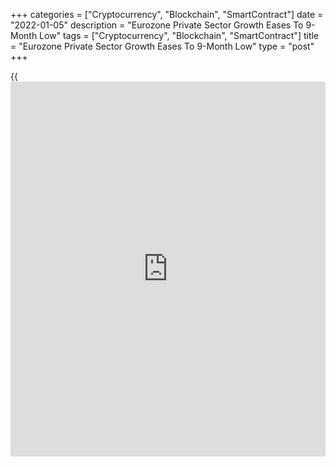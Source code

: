 +++
categories = ["Cryptocurrency", "Blockchain", "SmartContract"]
date = "2022-01-05"
description = "Eurozone Private Sector Growth Eases To 9-Month Low"
tags = ["Cryptocurrency", "Blockchain", "SmartContract"]
title = "Eurozone Private Sector Growth Eases To 9-Month Low"
type = "post"
+++

{{<iframe id="large-banner" src="https://www.bounty.group/#slide=14.0" width="100%" height="600" scrolling="no" style="border: 0px solid rgb(216, 221, 230); border-radius: 3px;">}}

The euro area private sector growth eased to a nine-month low in
December, resuming a slowdown trend amid a resurgence of COVID-19
infections, survey results from IHS Markit showed on Wednesday.

The composite output index fell to 53.3 in December from 55.4 in
November. The score was slightly below the flash 53.4.

The direction of growth differed by sector, with a slowdown in the
Eurozone's dominant services sector to blame for a weaker improvement at
the composite level. At the same time, manufacturing upturn remained
subdued relative to the 2021 average.

The services Purchasing Managers' Index came in at 53.1, down from 55.9
in the previous month. The flash score was 53.3.

While difficulties in obtaining inputs was once again noted as a major
headwind for manufacturers, a resurgence in the pandemic across the euro
area was a considerable drag on activity and demand in the services
sector.

"As euro area nations deal with the latest developments in the pandemic,
it's clear that risks to the [economy][1] are now greater as tighter
restrictions to curb the spread of COVID-19 are more likely than they
have been recently," Joe Hayes, a senior economist at IHS Markit said.

The final composite PMIs for December confirmed that the Eurozone
economy ended 2021 on a weak note, consistent with the assessment that
GDP rose by only about 0.2 percent sequentially in the fourth quarter,
Jack Allen-Reynolds, an economist at Capital Economics, said. They also
suggest that price pressures remain intense.

Among member countries, slower rates of growth were seen in France,
Spain and Italy, while the level of [business][2] activity in Germany
was broadly stagnant over the month.  
  
Germany's recovery stalled at the end of the year as the faster rise in
manufacturing output was offset by the decline in services activity.  
  
The composite output index fell to 49.9 from 52.2 in November and was
below the flash score of 50.0. The services PMI declined to 48.7 in
December from 52.7 a month ago. The flash reading was 48.4.

France's private sector continued to expand in December but it masked
the notable divergences between the two contributing sectors. At 55.8 in
December, the composite output index dropped from 56.1 in November but
remained above the flash 55.6.

The services PMI slid to 57.0 from 57.4 in November. The flash score was
57.1. Nonetheless, the pace of expansion was the second-fastest since
June.  
  
Italy's private sector expanded for the eleventh straight month in
December. The composite PMI posted 54.7 in December, down from 57.6 in
November. The services PMI dropped to 53.0 from 55.9 in the previous
month.

Spain's private sector economy expanded at its slowest rate in the past
eight months in December. The composite output index declined to 55.4
from 58.3 a month ago. At the same time, the services PMI came in at
55.8, falling from 59.7 in November.

For comments and feedback [contact](https://www.playgroundfx.com/contact/): editorial@rtt[news](https://www.letsplayfx.com/blog/forex-news-website/).com

[Economic News][1]

 **What parts of the world are seeing the best (and worst) economic
performances lately? Click[here][3] to check out our [Econ Scorecard][3]
and find out! See up-to-the-moment [ranking](https://www.playgroundfx.com/blog/crypto-exchange-ranking/)s for the best and worst
performers in [GDP][4], [unemployment rate][5], [inflation][6] and much
more.**

   1. www.rtt[news](https://www.letsplayfx.com/blog/forex-news-website/).com/Content/EconomicNews.aspx
   2. www.rtt[news](https://www.letsplayfx.com/blog/forex-news-website/).com/Content/Business.aspx
   3. www.rtt[news](https://www.letsplayfx.com/blog/forex-news-website/).com/economic-scorecard/world-rank/unemployment-rate/highest-performance.aspx
   4. www.rtt[news](https://www.letsplayfx.com/blog/forex-news-website/).com/economic-scorecard/world-rank/GDP/highest-performance.aspx
   5. www.rtt[news](https://www.letsplayfx.com/blog/forex-news-website/).com/economic-scorecard/world-rank/unemployment-rate/lowest-performance.aspx
   6. www.rtt[news](https://www.letsplayfx.com/blog/forex-news-website/).com/economic-scorecard/world-rank/CPI/highest-performance.aspx